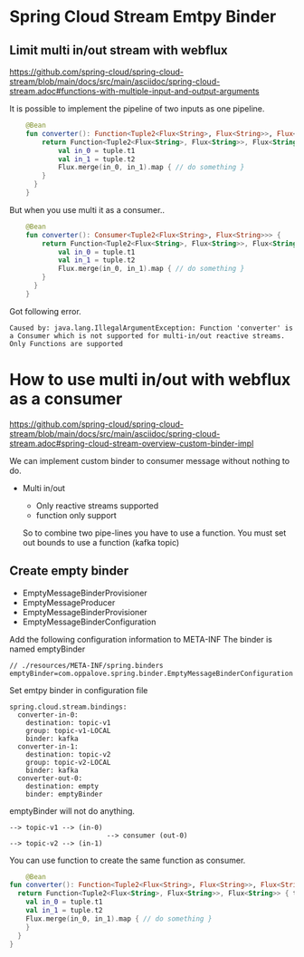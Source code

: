 # Spring Cloud Stream Emtpy Binder

## Limit multi in/out stream with webflux
https://github.com/spring-cloud/spring-cloud-stream/blob/main/docs/src/main/asciidoc/spring-cloud-stream.adoc#functions-with-multiple-input-and-output-arguments

It is possible to implement the pipeline of two inputs as one pipeline.
```kotlin
    @Bean
    fun converter(): Function<Tuple2<Flux<String>, Flux<String>>, Flux<String>> {
        return Function<Tuple2<Flux<String>, Flux<String>>, Flux<String>> { tuple ->
            val in_0 = tuple.t1
            val in_1 = tuple.t2
            Flux.merge(in_0, in_1).map { // do something }
        }
      }
    }
```

But when you use multi it as a consumer..
```kotlin
    @Bean
    fun converter(): Consumer<Tuple2<Flux<String>, Flux<String>>> {
        return Function<Tuple2<Flux<String>, Flux<String>>, Flux<String>> { tuple ->
            val in_0 = tuple.t1
            val in_1 = tuple.t2
            Flux.merge(in_0, in_1).map { // do something }
        }
      }
    }
```

Got following error.
```shell
Caused by: java.lang.IllegalArgumentException: Function 'converter' is a Consumer which is not supported for multi-in/out reactive streams.
Only Functions are supported
```



# How to use multi in/out with webflux as a consumer
https://github.com/spring-cloud/spring-cloud-stream/blob/main/docs/src/main/asciidoc/spring-cloud-stream.adoc#spring-cloud-stream-overview-custom-binder-impl

We can implement custom binder to consumer message without nothing to do.

- Multi in/out
  - Only reactive streams supported
  - function only support
  
  So to combine two pipe-lines you have to use a function.
    You must set out bounds to use a function (kafka topic)

## Create empty binder
- EmptyMessageBinderProvisioner
- EmptyMessageProducer
- EmptyMessageBinderProvisioner
- EmptyMessageBinderConfiguration

Add the following configuration information to META-INF
The binder is named emptyBinder

```shell
// ./resources/META-INF/spring.binders
emptyBinder=com.oppalove.spring.binder.EmptyMessageBinderConfiguration
```


Set emtpy binder in configuration file
```shell
spring.cloud.stream.bindings:
  converter-in-0:
    destination: topic-v1
    group: topic-v1-LOCAL
    binder: kafka
  converter-in-1:
    destination: topic-v2
    group: topic-v2-LOCAL
    binder: kafka
  converter-out-0:
    destination: empty
    binder: emptyBinder
```

emptyBinder will not do anything.

```
--> topic-v1 --> (in-0)
                        --> consumer (out-0) 
--> topic-v2 --> (in-1)
```


You can use function to create the same function as consumer.

```kotlin
    @Bean
fun converter(): Function<Tuple2<Flux<String>, Flux<String>>, Flux<String>> {
  return Function<Tuple2<Flux<String>, Flux<String>>, Flux<String>> { tuple ->
    val in_0 = tuple.t1
    val in_1 = tuple.t2
    Flux.merge(in_0, in_1).map { // do something }
    }
  }
}
```
